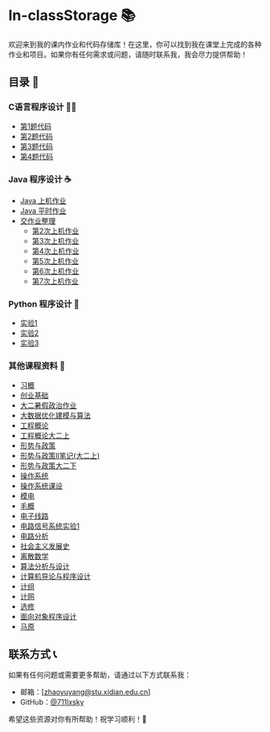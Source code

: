 # In-classStorage 📚

欢迎来到我的课内作业和代码存储库！在这里，你可以找到我在课堂上完成的各种作业和项目。如果你有任何需求或问题，请随时联系我，我会尽力提供帮助！

## 目录 📁

### C语言程序设计 👨‍💻
- [第1题代码](https://github.com/711lxsky/In-classStorage/tree/main/C%E8%AF%AD%E8%A8%80%E7%A8%8B%E5%BA%8F%E8%AE%BE%E8%AE%A1/%E7%AC%AC1%E9%A2%98%E4%BB%A3%E7%A0%81)
- [第2题代码](https://github.com/711lxsky/In-classStorage/tree/main/C%E8%AF%AD%E8%A8%80%E7%A8%8B%E5%BA%8F%E8%AE%BE%E8%AE%A1/%E7%AC%AC2%E9%A2%98%E4%BB%A3%E7%A0%81)
- [第3题代码](https://github.com/711lxsky/In-classStorage/tree/main/C%E8%AF%AD%E8%A8%80%E7%A8%8B%E5%BA%8F%E8%AE%BE%E8%AE%A1/%E7%AC%AC3%E9%A2%98%E4%BB%A3%E7%A0%81)
- [第4题代码](https://github.com/711lxsky/In-classStorage/tree/main/C%E8%AF%AD%E8%A8%80%E7%A8%8B%E5%BA%8F%E8%AE%BE%E8%AE%A1/%E7%AC%AC4%E9%A2%98%E4%BB%A3%E7%A0%81)

### Java 程序设计 ☕
- [Java 上机作业](https://github.com/711lxsky/In-classStorage/tree/main/java%E7%A8%8B%E5%BA%8F%E8%AE%BE%E8%AE%A1/java%E4%B8%8A%E6%9C%BA%E4%BD%9C%E4%B8%9A)
- [Java 平时作业](https://github.com/711lxsky/In-classStorage/tree/main/java%E7%A8%8B%E5%BA%8F%E8%AE%BE%E8%AE%A1/java%E5%B9%B3%E6%97%B6%E4%BD%9C%E4%B8%9A)
- [交作业整理](https://github.com/711lxsky/In-classStorage/tree/main/java%E7%A8%8B%E5%BA%8F%E8%AE%BE%E8%AE%A1/%E4%BA%A4%E4%BD%9C%E4%B8%9A%E6%95%B4%E7%90%86)
  - [第2次上机作业](https://github.com/711lxsky/In-classStorage/tree/main/java%E7%A8%8B%E5%BA%8F%E8%AE%BE%E8%AE%A1/%E4%BA%A4%E4%BD%9C%E4%B8%9A%E6%95%B4%E7%90%86/22009200439_%E8%B5%B5%E5%AE%87%E9%98%B3_%E7%AC%AC2%E6%AC%A1%E4%B8%8A%E6%9C%BA%E4%BD%9C%E4%B8%9A/src/OMWork2)
  - [第3次上机作业](https://github.com/711lxsky/In-classStorage/tree/main/java%E7%A8%8B%E5%BA%8F%E8%AE%BE%E8%AE%A1/%E4%BA%A4%E4%BD%9C%E4%B8%9A%E6%95%B4%E7%90%86/22009200439_%E8%B5%B5%E5%AE%87%E9%98%B3_%E7%AC%AC3%E6%AC%A1%E4%B8%8A%E6%9C%BA%E4%BD%9C%E4%B8%9A/src/OMWork3)
  - [第4次上机作业](https://github.com/711lxsky/In-classStorage/tree/main/java%E7%A8%8B%E5%BA%8F%E8%AE%BE%E8%AE%A1/%E4%BA%A4%E4%BD%9C%E4%B8%9A%E6%95%B4%E7%90%86/22009200439_%E8%B5%B5%E5%AE%87%E9%98%B3_%E7%AC%AC4%E6%AC%A1%E4%B8%8A%E6%9C%BA%E4%BD%9C%E4%B8%9A/src/OMWork4)
  - [第5次上机作业](https://github.com/711lxsky/In-classStorage/tree/main/java%E7%A8%8B%E5%BA%8F%E8%AE%BE%E8%AE%A1/%E4%BA%A4%E4%BD%9C%E4%B8%9A%E6%95%B4%E7%90%86/22009200439_%E8%B5%B5%E5%AE%87%E9%98%B3_%E7%AC%AC5%E6%AC%A1%E4%B8%8A%E6%9C%BA%E4%BD%9C%E4%B8%9A/src/OMWork5)
  - [第6次上机作业](https://github.com/711lxsky/In-classStorage/tree/main/java%E7%A8%8B%E5%BA%8F%E8%AE%BE%E8%AE%A1/%E4%BA%A4%E4%BD%9C%E4%B8%9A%E6%95%B4%E7%90%86/22009200439_%E8%B5%B5%E5%AE%87%E9%98%B3_%E7%AC%AC6%E6%AC%A1%E4%B8%8A%E6%9C%BA%E4%BD%9C%E4%B8%9A/src/OMWork6)
  - [第7次上机作业](https://github.com/711lxsky/In-classStorage/tree/main/java%E7%A8%8B%E5%BA%8F%E8%AE%BE%E8%AE%A1/%E4%BA%A4%E4%BD%9C%E4%B8%9A%E6%95%B4%E7%90%86/22009200439_%E8%B5%B5%E5%AE%87%E9%98%B3_%E7%AC%AC7%E6%AC%A1%E4%B8%8A%E6%9C%BA%E4%BD%9C%E4%B8%9A/src/OMWork7)

### Python 程序设计 🐍
- [实验1](https://github.com/711lxsky/In-classStorage/tree/main/python%E7%A8%8B%E5%BA%8F%E8%AE%BE%E8%AE%A1/experiment1)
- [实验2](https://github.com/711lxsky/In-classStorage/tree/main/python%E7%A8%8B%E5%BA%8F%E8%AE%BE%E8%AE%A1/experiment2)
- [实验3](https://github.com/711lxsky/In-classStorage/tree/main/python%E7%A8%8B%E5%BA%8F%E8%AE%BE%E8%AE%A1/experiment3)

### 其他课程资料 🔧
- [习概](https://github.com/711lxsky/In-classStorage/tree/main/%E4%B9%A0%E6%A6%82)
- [创业基础](https://github.com/711lxsky/In-classStorage/tree/main/%E5%88%9B%E4%B8%9A%E5%9F%BA%E7%A1%80)
- [大二暑假政治作业](https://github.com/711lxsky/In-classStorage/tree/main/%E5%A4%A7%E4%BA%8C%E6%9A%91%E5%81%87%E6%94%BF%E6%B2%BB%E4%BD%9C%E4%B8%9A)
- [大数据优化建模与算法](https://github.com/711lxsky/In-classStorage/tree/main/%E5%A4%A7%E6%95%B0%E6%8D%AE%E4%BC%98%E5%8C%96%E5%BB%BA%E6%A8%A1%E4%B8%8E%E7%AE%97%E6%B3%95)
- [工程概论](https://github.com/711lxsky/In-classStorage/tree/main/%E5%B7%A5%E7%A8%8B%E6%A6%82%E8%AE%BA)
- [工程概论大二上](https://github.com/711lxsky/In-classStorage/tree/main/%E5%B7%A5%E7%A8%8B%E6%A6%82%E8%AE%BA%E5%A4%A7%E4%BA%8C%E4%B8%8A)
- [形势与政策](https://github.com/711lxsky/In-classStorage/tree/main/%E5%BD%A2%E5%8A%BF%E4%B8%8E%E6%94%BF%E7%AD%96)
- [形势与政策II笔记(大二上)](https://github.com/711lxsky/In-classStorage/tree/main/%E5%BD%A2%E5%8A%BF%E4%B8%8E%E6%94%BF%E7%AD%96II%E7%AC%94%E8%AE%B0(%E5%A4%A7%E4%BA%8C%E4%B8%8A))
- [形势与政策大二下](https://github.com/711lxsky/In-classStorage/tree/main/%E5%BD%A2%E5%8A%BF%E4%B8%8E%E6%94%BF%E7%AD%96%E5%A4%A7%E4%BA%8C%E4%B8%8B)
- [操作系统](https://github.com/711lxsky/In-classStorage/tree/main/%E6%93%8D%E4%BD%9C%E7%B3%BB%E7%BB%9F)
- [操作系统课设](https://github.com/711lxsky/In-classStorage/tree/main/%E6%93%8D%E4%BD%9C%E7%B3%BB%E7%BB%9F%E8%AF%BE%E8%AE%BE)
- [模电](https://github.com/711lxsky/In-classStorage/tree/main/%E6%A8%A1%E7%94%B5)
- [毛概](https://github.com/711lxsky/In-classStorage/tree/main/%E6%AF%9B%E6%A6%BB)
- [电子线路](https://github.com/711lxsky/In-classStorage/tree/main/%E7%94%B5%E5%AD%90%E7%BA%BF%E8%B7%AF)
- [电路信号系统实验1](https://github.com/711lxsky/In-classStorage/tree/main/%E7%94%B5%E8%B7%AF%E4%BF%A1%E5%8F%B7%E7%B3%BB%E7%BB%9F%E5%AE%9E%E9%AA%8C1)
- [电路分析](https://github.com/711lxsky/In-classStorage/tree/main/%E7%94%B5%E8%B7%AF%E5%88%86%E6%9E%90)
- [社会主义发展史](https://github.com/711lxsky/In-classStorage/tree/main/%E7%A4%BE%E4%BC%9A%E4%B8%BB%E4%B9%89%E5%8F%91%E5%B1%95%E5%8F%B2)
- [离散数学](https://github.com/711lxsky/In-classStorage/tree/main/%E7%A6%BB%E6%95%A3%E6%95%B0%E5%AD%A6)
- [算法分析与设计](https://github.com/711lxsky/In-classStorage/tree/main/%E7%AE%97%E6%B3%95%E5%88%86%E6%9E%90%E4%B8%8E%E8%AE%BE%E8%AE%A1)
- [计算机导论与程序设计](https://github.com/711lxsky/In-classStorage/tree/main/%E8%AE%A1%E7%AE%97%E6%9C%BA%E5%AF%BC%E8%AE%BA%E4%B8%8E%E7%A8%8B%E5%BA%8F%E8%AE%BE%E8%AE%A1)
- [计组](https://github.com/711lxsky/In-classStorage/tree/main/%E8%AE%A1%E7%BB%84)
- [计网](https://github.com/711lxsky/In-classStorage/tree/main/%E8%AE%A1%E7%BD%91)
- [选修](https://github.com/711lxsky/In-classStorage/tree/main/%E9%80%89%E4%BF%AE)
- [面向对象程序设计](https://github.com/711lxsky/In-classStorage/tree/main/%E9%9D%A2%E5%90%91%E5%AF%B9%E8%B1%A1%E7%A8%8B%E5%BA%8F%E8%AE%BE%E8%AE%A1)
- [马原](https://github.com/711lxsky/In-classStorage/tree/main/%E9%A9%AC%E5%8E%9F)

## 联系方式 📞

如果有任何问题或需要更多帮助，请通过以下方式联系我：
- 邮箱：[zhaoyuyang@stu.xidian.edu.cn]
- GitHub：[@711lxsky](https://github.com/711lxsky)

希望这些资源对你有所帮助！祝学习顺利！🌟